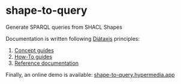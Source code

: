 # shape-to-query

Generate SPARQL queries from SHACL Shapes

Documentation is written following [Diátaxis](https://diataxis.fr/) principles:

1. [Concept guides](https://shape-to-query.hypermedia.app/concepts)
1. [How-To guides](https://shape-to-query.hypermedia.app/how-tos)
1. [Reference documentation](https://shape-to-query.hypermedia.app/docs)

Finally, an online demo is available: [shape-to-query.hypermedia.app](https://shape-to-query.hypermedia.app/)
